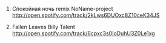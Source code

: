 1. Спокойная ночь
remix NoName-project
http://open.spotify.com/track/2kLws6DUOxc8Z10ceK34JS 

2. Fallen Leaves
Billy Talent
http://open.spotify.com/track/6cpxc3s0IoDuhU3Z0Le1xg
